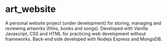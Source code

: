 # art_website
A personal website project (under development) for storing, managing and reviewing artworks (films, books and songs). Developed with Vanilla Javascript, CSS and HTML for practicing web development without frameworks. Back-end side developed with Nodejs Express and MongoDB.
